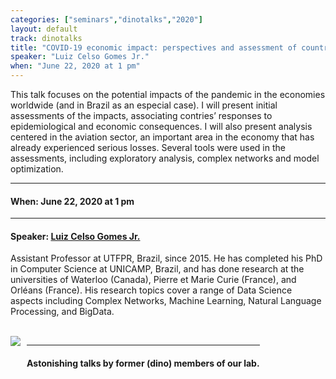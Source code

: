 ```yaml
---
categories: ["seminars","dinotalks","2020"]
layout: default
track: dinotalks
title: "COVID-19 economic impact: perspectives and assessment of countries’ response and their consequences"
speaker: "Luiz Celso Gomes Jr."
when: "June 22, 2020 at 1 pm"
---
```


This talk focuses on the potential impacts of the pandemic in the economies worldwide (and in Brazil as an especial case). I will present initial assessments of the impacts, associating contries’ responses to epidemiological and economic consequences. I will also present analysis centered in the aviation sector, an important area in the economy that has already experienced serious losses. Several tools were used in the assessments, including exploratory analysis, complex networks and model optimization.

<hr>

#### When: June 22, 2020 at 1 pm

<hr>

#### Speaker: [Luiz Celso Gomes Jr.](http://dainf.ct.utfpr.edu.br/~gomesjr/)

Assistant Professor at UTFPR, Brazil, since 2015. He has completed his PhD in Computer Science at UNICAMP, Brazil, and has done research at the universities of Waterloo (Canada), Pierre et Marie Curie (France), and Orléans (France). His research topics cover a range of Data Science aspects including Complex Networks, Machine Learning, Natural Language Processing, and BigData.

<br>

<img align="left" style="margin-right:10px" src="../../../../images/tracks/dinotalks.png">
<div style="height:96px;display:inline-block;"><hr><h4 style="vertical-align:middle;">Astonishing talks by former (dino) members of our lab.</h4></div>

